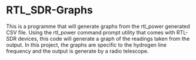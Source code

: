 # RTL_SDR-Graphs
This is a programme that will generate graphs from the rtl_power generated CSV file.
Using the rtl_power command prompt utility that comes with RTL-SDR devices, this code will generate a graph of the readings taken from the output. In this project,
the graphs are specific to the hydrogen line frequency and the output is generate by a radio telescope. 
